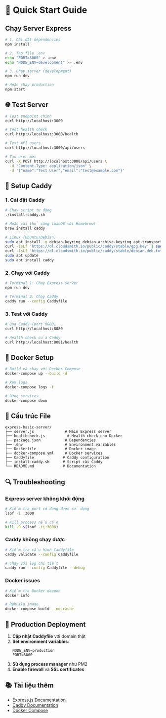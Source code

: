 # 🚀 Quick Start Guide

## Chạy Server Express

```bash
# 1. Cài đặt dependencies
npm install

# 2. Tạo file .env
echo "PORT=3000" > .env
echo "NODE_ENV=development" >> .env

# 3. Chạy server (development)
npm run dev

# Hoặc chạy production
npm start
```

## 🌐 Test Server

```bash
# Test endpoint chính
curl http://localhost:3000

# Test health check
curl http://localhost:3000/health

# Test API users
curl http://localhost:3000/api/users

# Tạo user mới
curl -X POST http://localhost:3000/api/users \
  -H "Content-Type: application/json" \
  -d '{"name":"Test User","email":"test@example.com"}'
```

## 🔧 Setup Caddy

### 1. Cài đặt Caddy

```bash
# Chạy script tự động
./install-caddy.sh

# Hoặc cài thủ công (macOS với Homebrew)
brew install caddy

# Linux (Ubuntu/Debian)
sudo apt install -y debian-keyring debian-archive-keyring apt-transport-https curl
curl -1sLf 'https://dl.cloudsmith.io/public/caddy/stable/gpg.key' | sudo gpg --dearmor -o /usr/share/keyrings/caddy-stable-archive-keyring.gpg
curl -1sLf 'https://dl.cloudsmith.io/public/caddy/stable/debian.deb.txt' | sudo tee /etc/apt/sources.list.d/caddy-stable.list
sudo apt update
sudo apt install caddy
```

### 2. Chạy với Caddy

```bash
# Terminal 1: Chạy Express server
npm run dev

# Terminal 2: Chạy Caddy
caddy run --config Caddyfile
```

### 3. Test với Caddy

```bash
# Qua Caddy (port 8080)
curl http://localhost:8080

# Health check của Caddy
curl http://localhost:8081/health
```

## 🐳 Docker Setup

```bash
# Build và chạy với Docker Compose
docker-compose up --build -d

# Xem logs
docker-compose logs -f

# Dừng services
docker-compose down
```

## 📁 Cấu trúc File

```
express-basic-server/
├── server.js              # Main Express server
├── healthcheck.js          # Health check cho Docker
├── package.json           # Dependencies
├── .env                   # Environment variables
├── Dockerfile             # Docker image
├── docker-compose.yml     # Docker services
├── Caddyfile             # Caddy configuration
├── install-caddy.sh      # Script cài Caddy
└── README.md             # Documentation
```

## 🔍 Troubleshooting

### Express server không khởi động

```bash
# Kiểm tra port có đang được sử dụng
lsof -i :3000

# Kill process nếu cần
kill -9 $(lsof -ti:3000)
```

### Caddy không chạy được

```bash
# Kiểm tra cấu hình Caddyfile
caddy validate --config Caddyfile

# Chạy với log chi tiết
caddy run --config Caddyfile --debug
```

### Docker issues

```bash
# Kiểm tra Docker daemon
docker info

# Rebuild image
docker-compose build --no-cache
```

## 🌟 Production Deployment

1. **Cập nhật Caddyfile** với domain thật
2. **Set environment variables**:
   ```
   NODE_ENV=production
   PORT=3000
   ```
3. **Sử dụng process manager** như PM2
4. **Enable firewall** và **SSL certificates**

## 📚 Tài liệu thêm

- [Express.js Documentation](https://expressjs.com/)
- [Caddy Documentation](https://caddyserver.com/docs/)
- [Docker Compose](https://docs.docker.com/compose/)
